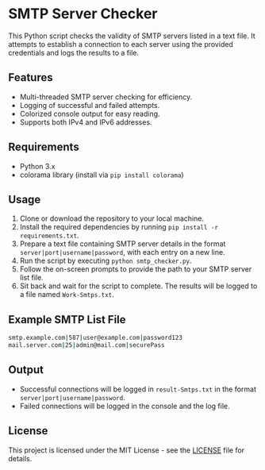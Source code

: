
# SMTP Server Checker

This Python script checks the validity of SMTP servers listed in a text file. It attempts to establish a connection to each server using the provided credentials and logs the results to a file.

## Features

- Multi-threaded SMTP server checking for efficiency.
- Logging of successful and failed attempts.
- Colorized console output for easy reading.
- Supports both IPv4 and IPv6 addresses.

## Requirements

- Python 3.x
- colorama library (install via `pip install colorama`)

## Usage

1. Clone or download the repository to your local machine.
2. Install the required dependencies by running `pip install -r requirements.txt`.
3. Prepare a text file containing SMTP server details in the format `server|port|username|password`, with each entry on a new line.
4. Run the script by executing `python smtp_checker.py`.
5. Follow the on-screen prompts to provide the path to your SMTP server list file.
6. Sit back and wait for the script to complete. The results will be logged to a file named `Work-Smtps.txt`.

## Example SMTP List File

```bash
smtp.example.com|587|user@example.com|password123
mail.server.com|25|admin@mail.com|securePass
```

## Output

- Successful connections will be logged in `result-Smtps.txt` in the format `server|port|username|password`.
- Failed connections will be logged in the console and the log file.

## License

This project is licensed under the MIT License - see the [LICENSE](LICENSE) file for details.



